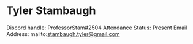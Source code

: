 # Tyler Stambaugh

Discord handle: ProfessorStam#2504
Attendance Status: Present
Email Address: mailto:stambaugh.tyler@gmail.com